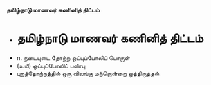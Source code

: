 **தமிழ்நாடு மாணவர் கணினித் திட்டம்**
- # தமிழ்நாடு மாணவர் கணினித் திட்டம்
- n. நடையுடை தோற்ற ஒப்புப்போலிப் பொருள்
- (உயி) ஒப்புப்போலிப் பண்பு
- புறத்தோற்றத்தில் ஒரு விலங்கு மற்றொன்றை ஒத்திருத்தல்.

